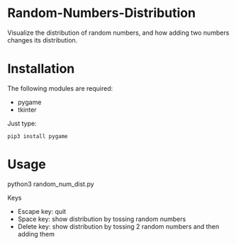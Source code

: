# Random-Numbers-Distribution
Visualize the distribution of random numbers, and how adding two numbers changes its distribution.

# Installation
The following modules are required:
- pygame
- tkinter

Just type:

    pip3 install pygame

# Usage
python3 random_num_dist.py

Keys
- Escape key:
  quit
- Space key:
  show distribution by tossing random numbers
- Delete key:
  show distribution by tossing 2 random numbers and then adding them

